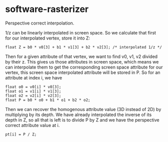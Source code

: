 # software-rasterizer

Perspective correct interpolation.

1/z can be linearly interpolated in screen space.  So we calculate that first for our interpolated vertex, store it into Z:
```
float Z = b0 * v0[3] + b1 * v1[3] + b2 * v2[3]; /* interpolated 1/z */
```

Then for a given attribute of that vertex, we want to find v0, v1, v2 divided by their z.  This gives us those attributes in screen space, which means we can interpolate them to get the corresponding screen space attribute for our vertex, this screen space interpolated attribute will be stored in P.  So for an attribute at index i, we have
```
float o0 = v0[i] * v0[3];
float o1 = v1[i] * v1[3];
float o2 = v2[i] * v2[3];
float P = b0 * o0 + b1 * o1 + b2 * o2;
```
Then we can recover the homogenous attribute value (3D instead of 2D) by multiplying by its depth.  We have already interpolated the inverse of its depth in Z, so all that is left is to divide P by Z and we have the perspective correct attribute value at i.
```
pt[i] = P / Z;
```